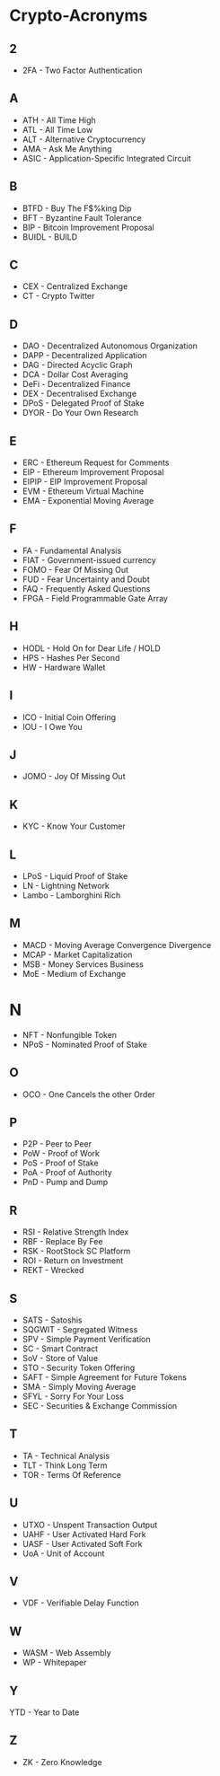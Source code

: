 # Crypto-Acronyms

## 2
+ 2FA - Two Factor Authentication

## A
+ ATH - All Time High
+ ATL - All Time Low
+ ALT - Alternative Cryptocurrency
+ AMA - Ask Me Anything
+ ASIC - Application-Specific Integrated Circuit

## B
+ BTFD - Buy The F$%king Dip
+ BFT - Byzantine Fault Tolerance
+ BIP - Bitcoin Improvement Proposal
+ BUIDL - BUILD

## C
+ CEX - Centralized Exchange
+ CT - Crypto Twitter

## D
+ DAO  - Decentralized Autonomous Organization
+ DAPP - Decentralized Application
+ DAG - Directed Acyclic Graph
+ DCA - Dollar Cost Averaging
+ DeFi - Decentralized Finance
+ DEX  - Decentralised Exchange
+ DPoS - Delegated Proof of Stake
+ DYOR - Do Your Own Research

## E
+ ERC - Ethereum Request for Comments
+ EIP - Ethereum Improvement Proposal
+ EIPIP - EIP Improvement Proposal
+ EVM - Ethereum Virtual Machine
+ EMA - Exponential Moving Average

## F
+ FA   - Fundamental Analysis
+ FIAT - Government-issued currency
+ FOMO - Fear Of Missing Out
+ FUD  - Fear Uncertainty and Doubt
+ FAQ  - Frequently Asked Questions
+ FPGA - Field Programmable Gate Array

## H
+ HODL - Hold On for Dear Life / HOLD
+ HPS  - Hashes Per Second
+ HW   - Hardware Wallet

## I
+ ICO - Initial Coin Offering
+ IOU - I Owe You

## J
+ JOMO - Joy Of Missing Out

## K
+ KYC - Know Your Customer

## L
+ LPoS - Liquid Proof of Stake
+ LN - Lightning Network
+ Lambo - Lamborghini Rich

## M
+ MACD - Moving Average Convergence Divergence
+ MCAP - Market Capitalization
+ MSB  - Money Services Business
+ MoE - Medium of Exchange

# N
+ NFT - Nonfungible Token
+ NPoS - Nominated Proof of Stake

## O
+ OCO - One Cancels the other Order

## P
+ P2P - Peer to Peer
+ PoW - Proof of Work
+ PoS - Proof of Stake
+ PoA - Proof of Authority
+ PnD - Pump and Dump

## R
+ RSI - Relative Strength Index
+ RBF - Replace By Fee
+ RSK - RootStock SC Platform
+ ROI - Return on Investment
+ REKT - Wrecked
    
## S
+ SATS - Satoshis
+ SQGWIT - Segregated Witness
+ SPV - Simple Payment Verification
+ SC - Smart Contract
+ SoV - Store of Value
+ STO - Security Token Offering
+ SAFT - Simple Agreement for Future Tokens
+ SMA - Simply Moving Average
+ SFYL - Sorry For Your Loss
+ SEC - Securities & Exchange Commission

## T 
+ TA - Technical Analysis
+ TLT - Think Long Term
+ TOR - Terms Of Reference

## U
+ UTXO - Unspent Transaction Output
+ UAHF - User Activated Hard Fork
+ UASF - User Activated Soft Fork
+ UoA - Unit of Account

## V
+ VDF - Verifiable Delay Function

## W
+ WASM - Web Assembly
+ WP - Whitepaper

## Y
YTD - Year to Date

## Z
+ ZK - Zero Knowledge
